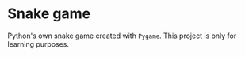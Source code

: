 # Snake game

Python's own snake game created with ```Pygame```. This project is only for learning purposes.
